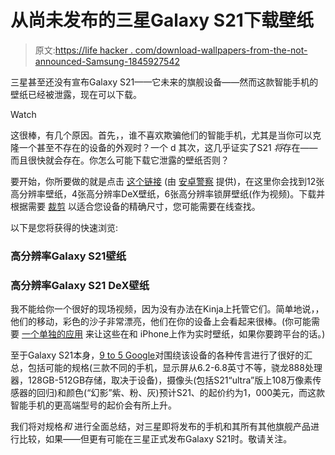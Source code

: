# 从尚未发布的三星Galaxy S21下载壁纸

> 原文:[https://life hacker . com/download-wallpapers-from-the-not-announced-Samsung-1845927542](https://lifehacker.com/download-wallpapers-from-the-not-yet-announced-samsung-1845927542)

三星甚至还没有宣布Galaxy S21——它未来的旗舰设备——然而这款智能手机的壁纸已经被泄露，现在可以下载。

Watch

这很棒，有几个原因。首先，，谁不喜欢欺骗他们的智能手机，尤其是当你可以克隆一个甚至不存在的设备的外观时？一个 d 其次，这几乎证实了S21 *将*存在——而且很快就会存在。你怎么可能下载它泄露的壁纸否则？

要开始，你所要做的就是点击 [这个链接](https://thisizrydah.com/blog/samsung-galaxy-s21-wallpapers-10601) (由 [安卓警察](https://www.androidpolice.com/2020/12/21/the-samsung-galaxy-s21-wallpapers-are-already-available-for-download/) 提供)，在这里你会找到12张高分辨率壁纸，4张高分辨率DeX壁纸，6张高分辨率锁屏壁纸(作为视频)。下载并根据需要 [裁剪](https://www.photopea.com/) 以适合您设备的精确尺寸，您可能需要在线查找。

以下是您将获得的快速浏览:

### 高分辨率Galaxy S21壁纸

### 高分辨率Galaxy S21 DeX壁纸

我不能给你一个很好的现场视频，因为没有办法在Kinja上托管它们。简单地说，，他们的移动，彩色的沙子非常漂亮，他们在你的设备上会看起来很棒。(你可能需要 [一个单独的应用](https://apps.apple.com/us/app/intolive-live-wallpapers/id1061859052) 来让这些在和 iPhone上作为实时壁纸，如果你要跨平台的话。)

至于Galaxy S21本身，[9 to 5 Google](https://9to5google.com/2020/12/21/galaxy-s21-rumors-what-to-expect-at-unpacked-2021-video/)对围绕该设备的各种传言进行了很好的汇总，包括可能的规格(三款不同的手机，显示屏从6.2-6.8英寸不等，骁龙888处理器，128GB-512GB存储，取决于设备)，摄像头(包括S21“ultra”版上108万像素传感器的回归)和颜色(“幻影”紫、粉、灰)预计S21、的起价约为1，000美元，而这款智能手机的更高端型号的起价会有所上升。

我们将对规格*和* 进行全面总结，对三星即将发布的手机和其所有其他旗舰产品进行比较，如果——但更有可能在三星正式发布Galaxy S21时。敬请关注。